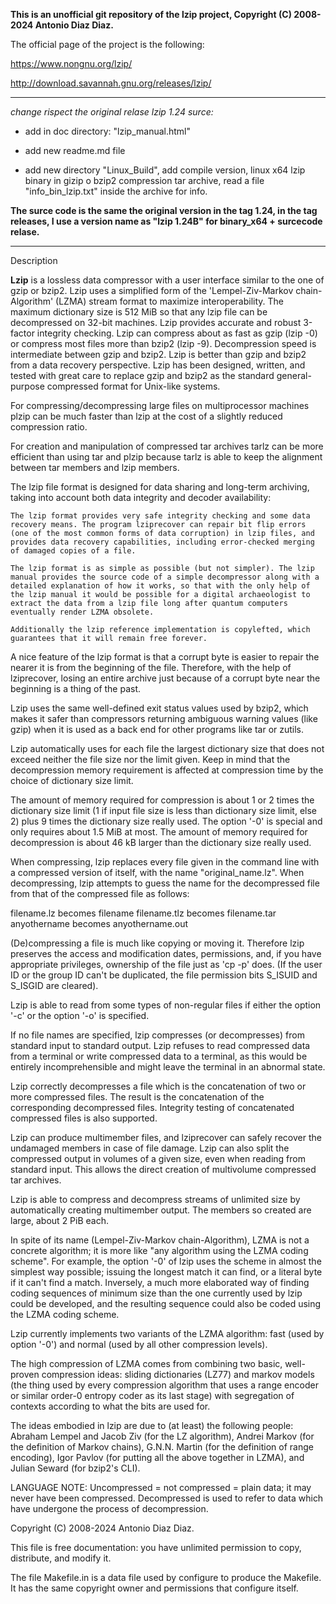**This is an unofficial git repository of the lzip project, Copyright (C) 2008-2024 Antonio Diaz Diaz.**

The official page of the project is the following:

https://www.nongnu.org/lzip/

http://download.savannah.gnu.org/releases/lzip/

---

*change rispect the original relase lzip 1.24 surce:*

* add in doc directory: "lzip_manual.html"

* add new readme.md file

* add new directory "Linux_Build", add compile version, linux x64 lzip binary in gizip o bzip2 compression tar archive, read a file "info_bin_lzip.txt" inside the archive for info.

**The surce code is the same the original version in the tag 1.24, in the tag releases, I use a version name as "lzip 1.24B" for binary_x64 + surcecode relase.**

---

Description

**Lzip** is a lossless data compressor with a user interface similar to the one of gzip or bzip2. Lzip uses a simplified form of the 'Lempel-Ziv-Markov chain-Algorithm' (LZMA) stream format to maximize interoperability. The maximum dictionary size is 512 MiB so that any lzip file can be decompressed on 32-bit machines. Lzip provides accurate and robust 3-factor integrity checking. Lzip can compress about as fast as gzip (lzip -0) or compress most files more than bzip2 (lzip -9). Decompression speed is intermediate between gzip and bzip2. Lzip is better than gzip and bzip2 from a data recovery perspective. Lzip has been designed, written, and tested with great care to replace gzip and bzip2 as the standard general-purpose compressed format for Unix-like systems.

For compressing/decompressing large files on multiprocessor machines plzip can be much faster than lzip at the cost of a slightly reduced compression ratio.

For creation and manipulation of compressed tar archives tarlz can be more efficient than using tar and plzip because tarlz is able to keep the alignment between tar members and lzip members.

The lzip file format is designed for data sharing and long-term archiving, taking into account both data integrity and decoder availability:

    The lzip format provides very safe integrity checking and some data recovery means. The program lziprecover can repair bit flip errors (one of the most common forms of data corruption) in lzip files, and provides data recovery capabilities, including error-checked merging of damaged copies of a file.

    The lzip format is as simple as possible (but not simpler). The lzip manual provides the source code of a simple decompressor along with a detailed explanation of how it works, so that with the only help of the lzip manual it would be possible for a digital archaeologist to extract the data from a lzip file long after quantum computers eventually render LZMA obsolete.

    Additionally the lzip reference implementation is copylefted, which guarantees that it will remain free forever.

A nice feature of the lzip format is that a corrupt byte is easier to repair the nearer it is from the beginning of the file. Therefore, with the help of lziprecover, losing an entire archive just because of a corrupt byte near the beginning is a thing of the past.

Lzip uses the same well-defined exit status values used by bzip2, which makes it safer than compressors returning ambiguous warning values (like gzip) when it is used as a back end for other programs like tar or zutils.

Lzip automatically uses for each file the largest dictionary size that does not exceed neither the file size nor the limit given. Keep in mind that the decompression memory requirement is affected at compression time by the choice of dictionary size limit.

The amount of memory required for compression is about 1 or 2 times the dictionary size limit (1 if input file size is less than dictionary size limit, else 2) plus 9 times the dictionary size really used. The option '-0' is special and only requires about 1.5 MiB at most. The amount of memory required for decompression is about 46 kB larger than the dictionary size really used.

When compressing, lzip replaces every file given in the command line with a compressed version of itself, with the name "original_name.lz". When decompressing, lzip attempts to guess the name for the decompressed file from that of the compressed file as follows:

filename.lz becomes filename filename.tlz becomes filename.tar anyothername becomes anyothername.out

(De)compressing a file is much like copying or moving it. Therefore lzip preserves the access and modification dates, permissions, and, if you have appropriate privileges, ownership of the file just as 'cp -p' does. (If the user ID or the group ID can't be duplicated, the file permission bits S_ISUID and S_ISGID are cleared).

Lzip is able to read from some types of non-regular files if either the option '-c' or the option '-o' is specified.

If no file names are specified, lzip compresses (or decompresses) from standard input to standard output. Lzip refuses to read compressed data from a terminal or write compressed data to a terminal, as this would be entirely incomprehensible and might leave the terminal in an abnormal state.

Lzip correctly decompresses a file which is the concatenation of two or more compressed files. The result is the concatenation of the corresponding decompressed files. Integrity testing of concatenated compressed files is also supported.

Lzip can produce multimember files, and lziprecover can safely recover the undamaged members in case of file damage. Lzip can also split the compressed output in volumes of a given size, even when reading from standard input. This allows the direct creation of multivolume compressed tar archives.

Lzip is able to compress and decompress streams of unlimited size by automatically creating multimember output. The members so created are large, about 2 PiB each.

In spite of its name (Lempel-Ziv-Markov chain-Algorithm), LZMA is not a concrete algorithm; it is more like "any algorithm using the LZMA coding scheme". For example, the option '-0' of lzip uses the scheme in almost the simplest way possible; issuing the longest match it can find, or a literal byte if it can't find a match. Inversely, a much more elaborated way of finding coding sequences of minimum size than the one currently used by lzip could be developed, and the resulting sequence could also be coded using the LZMA coding scheme.

Lzip currently implements two variants of the LZMA algorithm: fast (used by option '-0') and normal (used by all other compression levels).

The high compression of LZMA comes from combining two basic, well-proven compression ideas: sliding dictionaries (LZ77) and markov models (the thing used by every compression algorithm that uses a range encoder or similar order-0 entropy coder as its last stage) with segregation of contexts according to what the bits are used for.

The ideas embodied in lzip are due to (at least) the following people: Abraham Lempel and Jacob Ziv (for the LZ algorithm), Andrei Markov (for the definition of Markov chains), G.N.N. Martin (for the definition of range encoding), Igor Pavlov (for putting all the above together in LZMA), and Julian Seward (for bzip2's CLI).

LANGUAGE NOTE: Uncompressed = not compressed = plain data; it may never have been compressed. Decompressed is used to refer to data which have undergone the process of decompression.

Copyright (C) 2008-2024 Antonio Diaz Diaz.

This file is free documentation: you have unlimited permission to copy, distribute, and modify it.

The file Makefile.in is a data file used by configure to produce the Makefile. It has the same copyright owner and permissions that configure itself.
